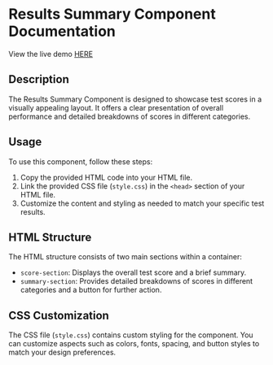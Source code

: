 # Results Summary Component Documentation
View the live demo [HERE](https://6600ed28fe5188657375a0d9--imaginative-paletas-725e3e.netlify.app/)

## Description
The Results Summary Component is designed to showcase test scores in a visually appealing layout. It offers a clear presentation of overall performance and detailed breakdowns of scores in different categories.

## Usage
To use this component, follow these steps:

1. Copy the provided HTML code into your HTML file.
2. Link the provided CSS file (`style.css`) in the `<head>` section of your HTML file.
3. Customize the content and styling as needed to match your specific test results.

## HTML Structure
The HTML structure consists of two main sections within a container:
- `score-section`: Displays the overall test score and a brief summary.
- `summary-section`: Provides detailed breakdowns of scores in different categories and a button for further action.

## CSS Customization
The CSS file (`style.css`) contains custom styling for the component. You can customize aspects such as colors, fonts, spacing, and button styles to match your design preferences.